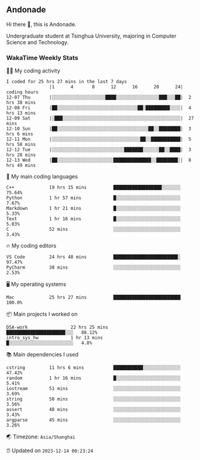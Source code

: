 ## Andonade

Hi there 👋, this is Andonade.

Undergraduate student at Tsinghua University, majoring in Computer Science and Technology.

### WakaTime Weekly Stats

🧑‍💻 My coding activity 

```text
I coded for 25 hrs 27 mins in the last 7 days
          		|1      4       8      12      16      20      24|	coding hours
12-07 Thu		|░░░░░░░░░░░░░░░░░░░░████░░░░░░░░░░░░░░░░███░░░██|	2 hrs 38 mins
12-08 Fri		|██░░░░░░░░░░░░░░░░░░░░░░░░░░░░░░██░█████████░░░░|	4 hrs 13 mins
12-09 Sat		|░███░░░░░░░░░░░░░░░░░░░░░░░░░░░░░░░░░░░░░░░░░░░░|	27 mins
12-10 Sun		|██░░░░░░░░░░░░░░░░░░░░░░░░░░░░░░░░░░██░░████████|	3 hrs 6 mins
12-11 Mon		|░░░░░░░░░░░░░░░░░░░░░░░░░░░░░░░░░██░░███████████|	5 hrs 58 mins
12-12 Tue		|░░░░░░░░░░░░░░░░░░░░░░░░░░░███████░░░░░░██░░████|	3 hrs 28 mins
12-13 Wed		|██░░░░░░░░░░░░░░░░░░░░░██████████████░░████████░|	8 hrs 49 mins
```

🌱 My main coding languages 

```text
C++            	19 hrs 15 mins      	██████████████████░░░░░░░	75.64%
Python         	1 hr 57 mins        	█░░░░░░░░░░░░░░░░░░░░░░░░	7.67%
Markdown       	1 hr 21 mins        	█░░░░░░░░░░░░░░░░░░░░░░░░	5.33%
Text           	1 hr 16 mins        	█░░░░░░░░░░░░░░░░░░░░░░░░	5.03%
C              	52 mins             	░░░░░░░░░░░░░░░░░░░░░░░░░	3.43%
```

🔥 My coding editors 

```text
VS Code        	24 hrs 48 mins      	████████████████████████░	97.47%
PyCharm        	38 mins             	░░░░░░░░░░░░░░░░░░░░░░░░░	2.53%
```

🖥️ My operating systems 

```text
Mac            	25 hrs 27 mins      	█████████████████████████	100.0%
```

📦 Main projects I worked on 

```text
DSA-work            	22 hrs 25 mins      	██████████████████████░░░	88.12%
intro_sys_hw        	1 hr 13 mins        	█░░░░░░░░░░░░░░░░░░░░░░░░	4.8%
```

📚 Main dependencies I used 

```text
cstring        	11 hrs 6 mins       	███████████░░░░░░░░░░░░░░	47.42%
random         	1 hr 16 mins        	█░░░░░░░░░░░░░░░░░░░░░░░░	5.41%
iostream       	51 mins             	░░░░░░░░░░░░░░░░░░░░░░░░░	3.69%
string         	50 mins             	░░░░░░░░░░░░░░░░░░░░░░░░░	3.56%
assert         	48 mins             	░░░░░░░░░░░░░░░░░░░░░░░░░	3.43%
argparse       	45 mins             	░░░░░░░░░░░░░░░░░░░░░░░░░	3.26%
```

🌏 Timezone: `Asia/Shanghai`

⏰ Updated on `2023-12-14 00:23:24`